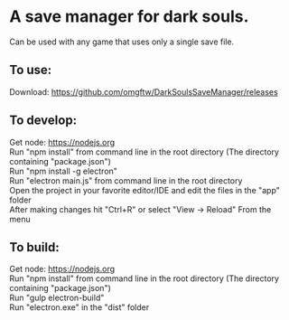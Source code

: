 # A save manager for dark souls.  

Can be used with any game that uses only a single save file.  

## To use:  
Download: https://github.com/omgftw/DarkSoulsSaveManager/releases  

## To develop:  
Get node: https://nodejs.org  
Run "npm install" from command line in the root directory (The directory containing "package.json")  
Run "npm install -g electron"  
Run "electron main.js" from command line in the root directory  
Open the project in your favorite editor/IDE and edit the files in the "app" folder  
After making changes hit "Ctrl+R" or select "View -> Reload" From the menu  

## To build:  
Get node: https://nodejs.org  
Run "npm install" from command line in the root directory (The directory containing "package.json")  
Run "gulp electron-build"  
Run "electron.exe" in the "dist" folder  